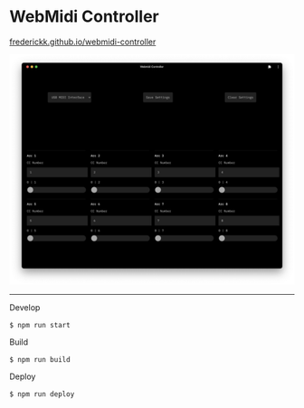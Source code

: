 WebMidi Controller
===

[frederickk.github.io/webmidi-controller](https://frederickk.github.io/webmidi-controller)

![](./assets/webmidi-controller_screenshot-00.png)

---

Develop

```
$ npm run start
```

Build

```
$ npm run build
```

Deploy

```
$ npm run deploy
```
